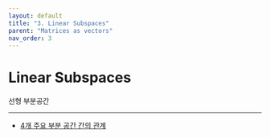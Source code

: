 ```yaml
---
layout: default
title: "3. Linear Subspaces"
parent: "Matrices as vectors"
nav_order: 3
---
```


# Linear Subspaces
선형 부분공간

---


- [4개 주요 부분 공간 간의 관계](https://youtu.be/VYKbaSoj_Z4?feature=shared)